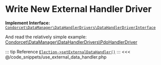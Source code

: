 # Write New External Handler Driver

**Implement Interface:** [`Condorcet\DataManager\DataHandlerDrivers\DataHandlerDriverInterface`](https://github.com/julien-boudry/Condorcet/blob/master/src/DataManager/DataHandlerDrivers/DataHandlerDriverInterface.php)

And read the relatively simple example: [Condorcet\DataManager\DataHandlerDrivers\PdoHandlerDriver](https://github.com/julien-boudry/Condorcet/blob/master/src/DataManager/DataHandlerDrivers/PdoDriver/PdoHandlerDriver.php)

::: tip Reference
[`Election->setExternalDataHandler()`](/api-reference/Election%20Class/Election--setExternalDataHandler)
:::
<<< @/code_snippets/use_external_data_handler.php